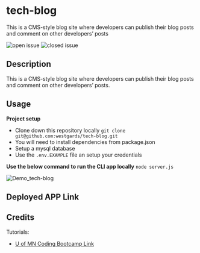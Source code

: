 # tech-blog

This is a CMS-style blog site where developers can publish their blog posts and comment on other developers’ posts

![open issue](https://img.shields.io/github/issues-raw/westgards/tech-blog)
![closed issue](https://img.shields.io/github/issues-closed-raw/westgards/tech-blog)

## Description

This is a CMS-style blog site where developers can publish their blog posts and comment on other developers’ posts.

## Usage

**Project setup**

- Clone down this repository locally
  `git clone git@github.com:westgards/tech-blog.git`
- You will need to install dependencies from package.json
- Setup a mysql database
- Use the `.env.EXAMPLE` file an setup your credentials

**Use the below command to run the CLI app locally**
`node server.js`

![Demo_tech-blog]()

## Deployed APP Link

## Credits

Tutorials:

- [U of MN Coding Bootcamp Link](https://github.com/coding-boot-camp)
